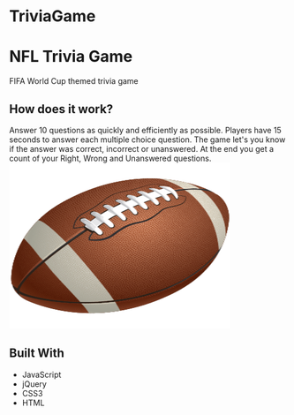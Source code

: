 # TriviaGame
<h1>NFL Trivia Game</h1>
FIFA World Cup themed trivia game

<h2>How does it work?</h2>

Answer 10 questions as quickly and efficiently as possible. Players have 15 seconds to answer each multiple choice question.
The game let's you know if the answer was correct, incorrect or unanswered.
At the end you get a count of your Right, Wrong and Unanswered questions.
<br>
<img src = "assets/images/football.png" width = "400 px" height = "300 px">
<br>
<h2>Built With</h2>
<ul>
<li>JavaScript</li>
<li>jQuery</li>
<li>CSS3</li>
<li>HTML</li>
</ul>
